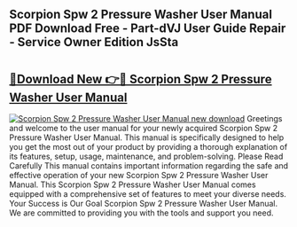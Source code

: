 ## Scorpion Spw 2 Pressure Washer User Manual PDF Download Free - Part-dVJ User Guide Repair - Service Owner Edition JsSta

# <h2><a href="http://bc77815.oget.top/?id=Scorpion+Spw+2+Pressure+Washer+User+Manual">🔗Download New 👉🔴 Scorpion Spw 2 Pressure Washer User Manual</a></h2>

[![Scorpion Spw 2 Pressure Washer User Manual new download](https://i.imgur.com/5g1atiW.png)](http://bc77815.oget.top/?id=Scorpion+Spw+2+Pressure+Washer+User+Manual)
Greetings and welcome to the user manual for your newly acquired Scorpion Spw 2 Pressure Washer User Manual. This manual is specifically designed to help you get the most out of your product by providing a thorough explanation of its features, setup, usage, maintenance, and problem-solving. Please Read Carefully This manual contains important information regarding the safe and effective operation of your new Scorpion Spw 2 Pressure Washer User Manual. This Scorpion Spw 2 Pressure Washer User Manual comes equipped with a comprehensive set of features to meet your diverse needs. Your Success is Our Goal Scorpion Spw 2 Pressure Washer User Manual. We are committed to providing you with the tools and support you need.
